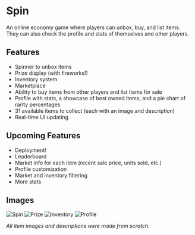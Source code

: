 # Spin

An online economy game where players can unbox, buy, and list items. They can also check the profile and stats of themselves and other players.

## Features
- Spinner to unbox items 
- Prize display (with fireworks!)
- Inventory system
- Marketplace 
- Ability to buy items from other players and list items for sale 
- Profile with stats, a showcase of best owned items, and a pie chart of rarity percentages 
- 31 available items to collect (each with an image and description) 
- Real-time UI updating

## Upcoming Features 
- Deployment!
- Leaderboard 
- Market info for each item (recent sale price, units sold, etc.)
- Profile customization 
- Market and inventory filtering 
- More stats

## Images 
![Spin](project_images/Spin.png "Spin")
![Prize](project_images/Prize.png "Prize")
![Inventory](project_images/Inventory.png "Inventory")
![Profile](project_images/Profile.png "Profile")

*All item images and descriptions were made from scratch.*
